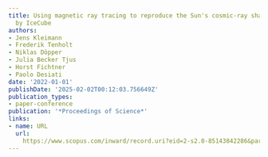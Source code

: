 ```yaml
---
title: Using magnetic ray tracing to reproduce the Sun's cosmic-ray shadow as seen
  by IceCube
authors:
- Jens Kleimann
- Frederik Tenholt
- Niklas Döpper
- Julia Becker Tjus
- Horst Fichtner
- Paolo Desiati
date: '2022-01-01'
publishDate: '2025-02-02T00:12:03.756649Z'
publication_types:
- paper-conference
publication: '*Proceedings of Science*'
links:
- name: URL
  url: 
    https://www.scopus.com/inward/record.uri?eid=2-s2.0-85143842286&partnerID=40&md5=af88d7ddaf0e1429e7d9ef79d29fc559
---
```

